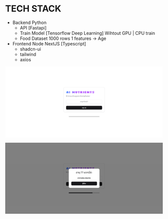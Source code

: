 # TECH STACK 
- Backend Python
  - API [Fastapi]
  - Train Model [Tensorflow Deep Learning] Wihtout GPU | CPU train
  - Food Dataset 1000 rows 1 features -> Age
- Frontend Node NextJS [Typescript]
  - shadcn-ui
  - tailwind
  - axios

![alt text](1.png)

![alt text](2.png)
